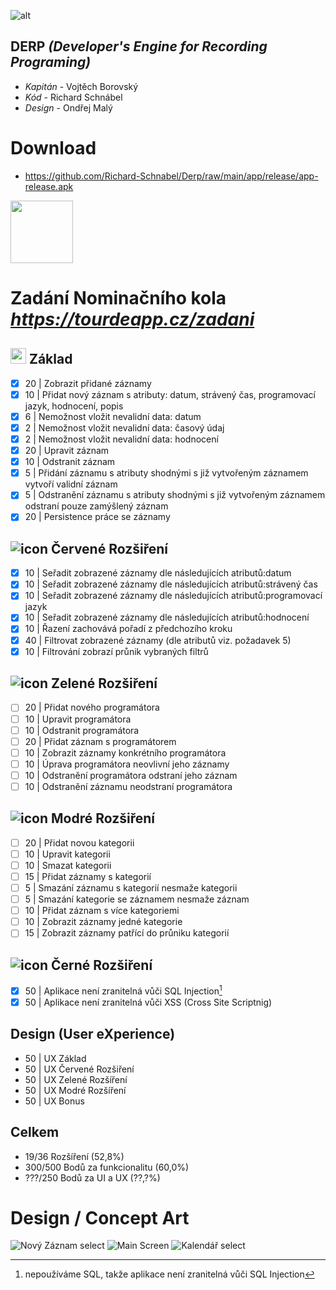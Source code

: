 ![alt](https://user-images.githubusercontent.com/123179478/213934307-720f87a6-fccc-40d3-96e8-684c079a042a.png)
## DERP *(Developer's Engine for Recording Programing)*
- *Kapitán* - Vojtěch Borovský
- *Kód* - Richard Schnábel
- *Design* - Ondřej Malý

# Download
- https://github.com/Richard-Schnabel/Derp/raw/main/app/release/app-release.apk
<img src="https://user-images.githubusercontent.com/123179478/216705720-3bfa9766-66b6-4842-82ca-282d51393508.jpeg" width="100" height="100">

# Zadání Nominačního kola *https://tourdeapp.cz/zadani*
## <img src="https://tourdeapp.cz/storage/images/2022_09_28/dc2578d443af644c6d57ac049700b5e563341664e8384/cropped.png" width="25" height="25"> Základ
- [X] 20 | Zobrazit přidané záznamy
- [X] 10 | Přidat nový záznam s atributy: datum, strávený čas, programovací jazyk, hodnocení, popis
- [X]  6 | Nemožnost vložit nevalidní data: datum 
- [X]  2 | Nemožnost vložit nevalidní data: časový údaj
- [X]  2 | Nemožnost vložit nevalidní data: hodnocení
- [X] 20 | Upravit záznam
- [X] 10 | Odstranit záznam
- [X]  5 | Přidání záznamu s atributy shodnými s již vytvořeným záznamem vytvoří validní záznam
- [X]  5 | Odstranění záznamu s atributy shodnými s již vytvořeným záznamem odstraní pouze zamýšlený záznam
- [X] 20 | Persistence práce se záznamy

## ![icon](https://placehold.co/15x15/FF0000/FF0000.png) Červené Rozšiření
- [X] 10 | Seřadit zobrazené záznamy dle následujících atributů:datum
- [X] 10 | Seřadit zobrazené záznamy dle následujících atributů:strávený čas
- [X] 10 | Seřadit zobrazené záznamy dle následujících atributů:programovací jazyk
- [X] 10 | Seřadit zobrazené záznamy dle následujících atributů:hodnocení
- [X] 10 | Řazení zachovává pořadí z předchozího kroku
- [X] 40 | Filtrovat zobrazené záznamy (dle atributů viz. požadavek 5)
- [X] 10 | Filtrování zobrazí průnik vybraných filtrů

## ![icon](https://placehold.co/15x15/00FF00/00FF00.png) Zelené Rozšiření
- [ ] 20 | Přidat nového programátora
- [ ] 10 | Upravit programátora
- [ ] 10 | Odstranit programátora
- [ ] 20 | Přidat záznam s programátorem
- [ ] 10 | Zobrazit záznamy konkrétního programátora
- [ ] 10 | Úprava programátora neovlivní jeho záznamy
- [ ] 10 | Odstranění programátora odstraní jeho záznam
- [ ] 10 | Odstranění záznamu neodstraní programátora

## ![icon](https://placehold.co/15x15/0000FF/0000FF.png) Modré Rozšiření
- [ ] 20 | Přidat novou kategorii
- [ ] 10 | Upravit kategorii
- [ ] 10 | Smazat kategorii
- [ ] 15 | Přidat záznamy s kategorií
- [ ]  5 | Smazání záznamu s kategorií nesmaže kategorii
- [ ]  5 | Smazání kategorie se záznamem nesmaže záznam
- [ ] 10 | Přidat záznam s více kategoriemi
- [ ] 10 | Zobrazit záznamy jedné kategorie
- [ ] 15 | Zobrazit záznamy patřící do průniku kategorií

## ![icon](https://placehold.co/15x15/000000/000000.png) Černé Rozšiření
- [X] 50 | Aplikace není zranitelná vůči SQL Injection[^1]
- [X] 50 | Aplikace není zranitelná vůči XSS (Cross Site Scriptnig)

## Design (User eXperience)
 -  50 | UX Základ
 -  50 | UX Červené Rozšiření
 -  50 | UX Zelené Rozšíření
 -  50 | UX Modré Rozšíření
 -  50 | UX Bonus 

## Celkem
 - 19/36 Rozšíření (52,8%)
 - 300/500 Bodů za funkcionalitu (60,0%)
 - ???/250 Bodů za UI a UX (??,?%)
 
# Design / Concept Art
![Nový Záznam select](https://user-images.githubusercontent.com/123179478/216705340-5697d061-f2b9-4014-b58b-d3be3714d5f9.jpg)
![Main Screen](https://user-images.githubusercontent.com/123179478/216705354-f6128086-0ab5-437b-be08-80a14c1c8fb8.jpg)
![Kalendář select](https://user-images.githubusercontent.com/123179478/216705355-a6970875-ce5c-4372-b3c1-10954bb4aa21.jpg)

[^1]:nepoužíváme SQL, takže aplikace není zranitelná vůči SQL Injection


